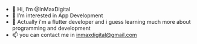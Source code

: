 - 👋 Hi, I’m @InMaxDigital
- 👀 I’m interested in App Development
- 🌱 Actually i'm a flutter developer and i guess learning much more about programming and development
- 📫 you can contact me in inmaxdigital@gmail.com
